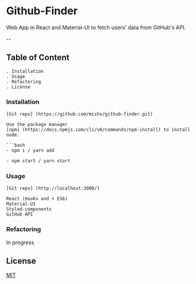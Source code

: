 # Github-Finder

Web App in React and Material-UI to fetch users' data from GitHub's API.

--
## Table of Content
    . Installation
    . Usage
    . Refactoring
    . License

### Installation

```Git clone 
[Git repo] (https://github.com/mishs/github-finder.git)

Use the package manager 
[npm] (https://docs.npmjs.com/cli/v6/commands/npm-install) to install node.

```bash
- npm i / yarn add
```

```bash
- npm start / yarn start
```

### Usage

```Run the app in development mode on  
[Git repo] (http://localhost:3000/)

React (Hooks and + ES6)
Material-UI
Styled-components
GitHub API
```

### Refactoring
In progress

## License
[MIT](https://choosealicense.com/licenses/mit/)
